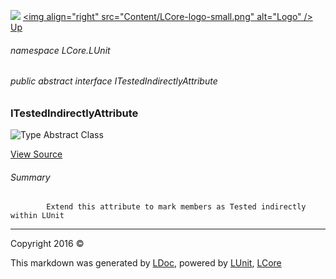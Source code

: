 ![](Content/LCore-banner-small.png "")
[&lt;img align=&quot;right&quot; src=&quot;Content/LCore-logo-small.png&quot; alt=&quot;Logo&quot; /&gt;](../README.md)
[Up](docs/L.md)

###### namespace LCore.LUnit

###### public abstract interface ITestedIndirectlyAttribute

### ITestedIndirectlyAttribute

 ![Type Abstract Class](http://b.repl.ca/v1/Type-Abstract%20Class-blue.png "")



[View Source](LUnit/Attributes/Interfaces/ITestedIndirectlyAttribute.cs#L)

###### Summary

            Extend this attribute to mark members as Tested indirectly within LUnit
            



---

Copyright 2016 &copy; [](../README.md) [](../TableOfContents.md)

This markdown was generated by [LDoc](https://github.com/CodeSingularity/LDoc), powered by [LUnit](https://github.com/CodeSingularity/LUnit), [LCore](https://github.com/CodeSingularity/LCore)
